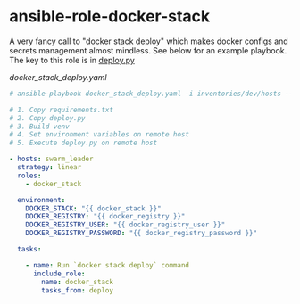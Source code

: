 # ansible-role-docker-stack

A very fancy call to "docker stack deploy" which makes docker configs and secrets management almost mindless. See below for an example playbook. The key to this role is in [deploy.py](files/deploy.py)

_docker_stack_deploy.yaml_
```yaml
# ansible-playbook docker_stack_deploy.yaml -i inventories/dev/hosts --vault-id ~/.tokens/vault.txt

# 1. Copy requirements.txt
# 2. Copy deploy.py
# 3. Build venv
# 4. Set environment variables on remote host
# 5. Execute deploy.py on remote host

- hosts: swarm_leader
  strategy: linear
  roles:
    - docker_stack

  environment:
    DOCKER_STACK: "{{ docker_stack }}"
    DOCKER_REGISTRY: "{{ docker_registry }}"
    DOCKER_REGISTRY_USER: "{{ docker_registry_user }}"
    DOCKER_REGISTRY_PASSWORD: "{{ docker_registry_password }}"

  tasks:

    - name: Run `docker stack deploy` command
      include_role:
        name: docker_stack
        tasks_from: deploy

```

